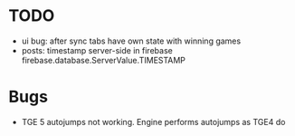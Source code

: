 # TODO
- ui bug: after sync tabs have own state with winning games
- posts: timestamp server-side in firebase
    firebase.database.ServerValue.TIMESTAMP


# Bugs
- TGE 5 autojumps not working. Engine performs autojumps as TGE4 do    